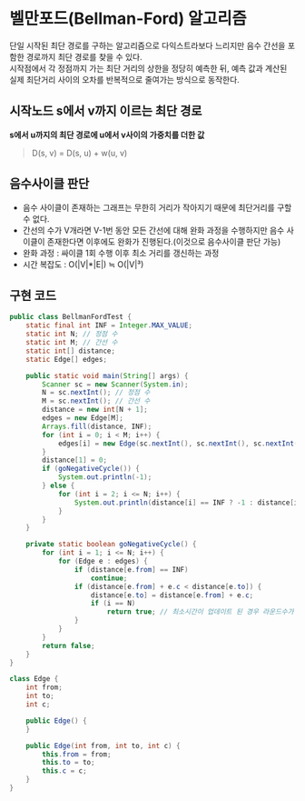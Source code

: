 ﻿# 벨만포드(Bellman-Ford) 알고리즘  
단일 시작된 최단 경로를 구하는 알고리즘으로 다익스트라보다 느리지만 음수 간선을 포함한 경로까지 최단 경로를 찾을 수 있다.  
시작점에서 각 정점까지 가는 최단 거리의 상한을 정당히 예측한 뒤, 예측 값과 계산된 실제 최단거리 사이의 오차를 반복적으로 줄여가는 방식으로 동작한다.  

## 시작노드 s에서 v까지 이르는 최단 경로  
**s에서 u까지의 최단 경로에 u에서 v사이의 가중치를 더한 값**  
> D(s, v) = D(s, u) + w(u, v)  

## 음수사이클 판단  
- 음수 사이클이 존재하는 그래프는 무한히 거리가 작아지기 때문에 최단거리를 구할 수 없다.  
- 간선의 수가 V개라면 V-1번 동안 모든 간선에 대해 완화 과정을 수행하지만 음수 사이클이 존재한다면 이후에도 완화가 진행된다.(이것으로 음수사이클 판단 가능)  
- 완화 과정 : 싸이클 1회 수행 이후 최소 거리를 갱신하는 과정  
- 시간 복잡도 : O(|V|*|E|) ≒ O(|V|³)  

## 구현 코드

```java
public class BellmanFordTest {
	static final int INF = Integer.MAX_VALUE;
	static int N; // 정점 수
	static int M; // 간선 수
	static int[] distance;
	static Edge[] edges;

	public static void main(String[] args) {
		Scanner sc = new Scanner(System.in);
		N = sc.nextInt(); // 정점 수
		M = sc.nextInt(); // 간선 수
		distance = new int[N + 1];
		edges = new Edge[M];
		Arrays.fill(distance, INF);
		for (int i = 0; i < M; i++) {
			edges[i] = new Edge(sc.nextInt(), sc.nextInt(), sc.nextInt());
		}
		distance[1] = 0;
		if (goNegativeCycle()) {
			System.out.println(-1);
		} else {
			for (int i = 2; i <= N; i++) {
				System.out.println(distance[i] == INF ? -1 : distance[i]);
			}
		}
	}

	private static boolean goNegativeCycle() {
		for (int i = 1; i <= N; i++) {
			for (Edge e : edges) {
				if (distance[e.from] == INF)
					continue;
				if (distance[e.from] + e.c < distance[e.to]) {
					distance[e.to] = distance[e.from] + e.c;
					if (i == N)
						return true; // 최소시간이 업데이트 된 경우 라운드수가 정점카운트와 동일하다면 음수싸이클이 존재
				}
			}
		}
		return false;
	}
}

class Edge {
	int from;
	int to;
	int c;

	public Edge() {
	}

	public Edge(int from, int to, int c) {
		this.from = from;
		this.to = to;
		this.c = c;
	}
}
```
